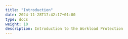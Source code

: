 ```yaml
---
title: "Introduction"
date: 2024-11-28T17:42:17+01:00
type: docs
weight: 10
description: Introduction to the Workload Protection
---
```


